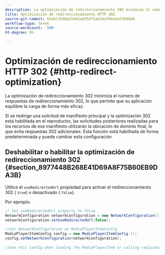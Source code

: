 ```yaml
---
description: La optimización de redireccionamiento 302 minimiza el número de respuestas de redireccionamiento 302, lo que permite que su aplicación equilibre la carga de forma más eficaz.
title: Optimización de redireccionamiento HTTP 302
source-git-commit: 02ebc3548a254b2a6554f1ab34afbb3ea5f09bb8
workflow-type: tm+mt
source-wordcount: '100'
ht-degree: 0%

---
```


# Optimización de redireccionamiento HTTP 302 {#http-redirect-optimization}

La optimización de redireccionamiento 302 minimiza el número de respuestas de redireccionamiento 302, lo que permite que su aplicación equilibre la carga de forma más eficaz.

Si se redirige una solicitud de manifiesto principal y la optimización 302 está habilitada en el reproductor, las solicitudes posteriores realizadas para los recursos de ese manifiesto utilizarán la ubicación de dominio final, lo que evita respuestas 302 adicionales. Esta función está habilitada de forma predeterminada y puede cambiar esta configuración.

## Deshabilitar o habilitar la optimización de redireccionamiento 302 {#section_8977448B268E41D69A8F75B60EB9DA3B}

Utilice el `useRedirectedUrl` propiedad para activar el redireccionamiento 302 ( `true`) o desactivado ( `false`).

<!--<a id="example_888749F70C8A43279D06A29BD68E7E4D"></a>-->

Por ejemplo:

```java
// Set useRedirectedUrl property to false 
NetworkConfiguration networkConfiguration = new NetworkConfiguration(); 
networkConfiguration.setUseRedirectedUrl(false); 
 
//Set NetworkConfiguration on MediaPlayerItemConfig 
MediaPlayerItemConfig config = new MediaPlayerItemConfig (); 
config.setNetworkConfiguration(networkConfiguration); 
 
//Use this config when loading the MediaPlayerItem or calling replaceCurrentResource
```
